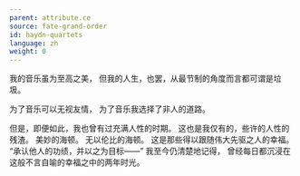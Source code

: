 ```yaml
---
parent: attribute.ce
source: fate-grand-order
id: haydn-quartets
language: zh
weight: 0
---
```


我的音乐虽为至高之美，
但我的人生，也罢，从最节制的角度而言都可谓是垃圾。

为了音乐可以无视友情，
为了音乐我选择了非人的道路。

但是，即便如此，我也曾有过充满人性的时期。
这也是我仅有的，些许的人性的残渣。
美妙的海顿。
无以伦比的海顿。
这是那些得以跟随伟大先驱之人的幸福。
“承认他人的功绩，并以之为目标——”
我至今仍清楚地记得，
曾经每日都沉浸在这般不言自喻的幸福之中的两年时光。
